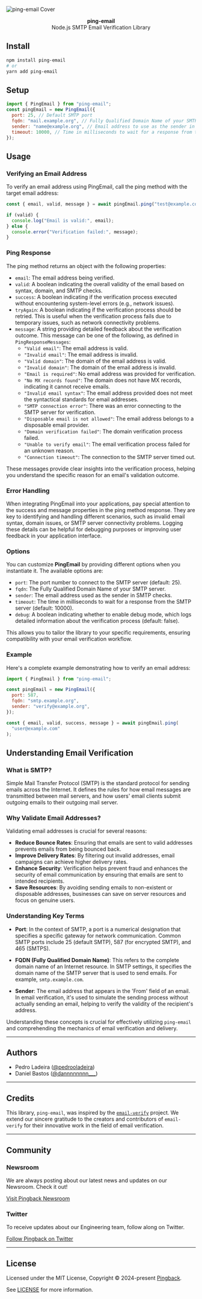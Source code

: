 ![ping-email Cover](https://res.cloudinary.com/pingback/image/upload/v1709848522/assets/general/cover_e4tjvr.png)

<div align="center"><strong>ping-email</strong></div>
<div align="center">Node.js SMTP Email Verification Library</div>

## Install

```bash
npm install ping-email
# or
yarn add ping-email
```

## Setup

```js
import { PingEmail } from "ping-email";
const pingEmail = new PingEmail({
  port: 25, // Default SMTP port
  fqdn: "mail.example.org", // Fully Qualified Domain Name of your SMTP server
  sender: "name@example.org", // Email address to use as the sender in SMTP checks,
  timeout: 10000, // Time in milliseconds to wait for a response from the SMTP server
});
```

## Usage

### Verifying an Email Address

To verify an email address using PingEmail, call the ping method with the target email address:

```js
const { email, valid, message } = await pingEmail.ping("test@example.com");

if (valid) {
  console.log("Email is valid:", email);
} else {
  console.error("Verification failed:", message);
}
```

### Ping Response

The ping method returns an object with the following properties:

- `email`: The email address being verified.
- `valid`: A boolean indicating the overall validity of the email based on syntax, domain, and SMTP checks.
- `success`: A boolean indicating if the verification process executed without encountering system-level errors (e.g., network issues).
- `tryAgain`: A boolean indicating if the verification process should be retried. This is useful when the verification process fails due to temporary issues, such as network connectivity problems.
- `message`: A string providing detailed feedback about the verification outcome. This message can be one of the following, as defined in `PingResponseMessages`:
  - `"Valid email"`: The email address is valid.
  - `"Invalid email"`: The email address is invalid.
  - `"Valid domain"`: The domain of the email address is valid.
  - `"Invalid domain"`: The domain of the email address is invalid.
  - `"Email is required"`: No email address was provided for verification.
  - `"No MX records found"`: The domain does not have MX records, indicating it cannot receive emails.
  - `"Invalid email syntax"`: The email address provided does not meet the syntactical standards for email addresses.
  - `"SMTP connection error"`: There was an error connecting to the SMTP server for verification.
  - `"Disposable email is not allowed"`: The email address belongs to a disposable email provider.
  - `"Domain verification failed"`: The domain verification process failed.
  - `"Unable to verify email"`: The email verification process failed for an unknown reason.
  - `"Connection timeout"`: The connection to the SMTP server timed out.

These messages provide clear insights into the verification process, helping you understand the specific reason for an email's validation outcome.

### Error Handling

When integrating PingEmail into your applications, pay special attention to the success and message properties in the ping method response. They are key to identifying and handling different scenarios, such as invalid email syntax, domain issues, or SMTP server connectivity problems. Logging these details can be helpful for debugging purposes or improving user feedback in your application interface.

### Options

You can customize **PingEmail** by providing different options when you instantiate it. The available options are:

- `port`: The port number to connect to the SMTP server (default: 25).
- `fqdn`: The Fully Qualified Domain Name of your SMTP server.
- `sender`: The email address used as the sender in SMTP checks.
- `timeout`: The time in milliseconds to wait for a response from the SMTP server (default: 10000).
- `debug`: A boolean indicating whether to enable debug mode, which logs detailed information about the verification process (default: false).

This allows you to tailor the library to your specific requirements, ensuring compatibility with your email verification workflow.

### Example

Here's a complete example demonstrating how to verify an email address:

```js
import { PingEmail } from "ping-email";

const pingEmail = new PingEmail({
  port: 587,
  fqdn: "smtp.example.org",
  sender: "verify@example.org",
});

const { email, valid, success, message } = await pingEmail.ping(
  "user@example.com"
);
```

## Understanding Email Verification

### What is SMTP?

Simple Mail Transfer Protocol (SMTP) is the standard protocol for sending emails across the Internet. It defines the rules for how email messages are transmitted between mail servers, and how users' email clients submit outgoing emails to their outgoing mail server.

### Why Validate Email Addresses?

Validating email addresses is crucial for several reasons:

- **Reduce Bounce Rates**: Ensuring that emails are sent to valid addresses prevents emails from being bounced back.
- **Improve Delivery Rates**: By filtering out invalid addresses, email campaigns can achieve higher delivery rates.
- **Enhance Security**: Verification helps prevent fraud and enhances the security of email communication by ensuring that emails are sent to intended recipients.
- **Save Resources**: By avoiding sending emails to non-existent or disposable addresses, businesses can save on server resources and focus on genuine users.

### Understanding Key Terms

- **Port**: In the context of SMTP, a port is a numerical designation that specifies a specific gateway for network communication. Common SMTP ports include 25 (default SMTP), 587 (for encrypted SMTP), and 465 (SMTPS).

- **FQDN (Fully Qualified Domain Name)**: This refers to the complete domain name of an Internet resource. In SMTP settings, it specifies the domain name of the SMTP server that is used to send emails. For example, `smtp.example.com`.

- **Sender**: The email address that appears in the 'From' field of an email. In email verification, it's used to simulate the sending process without actually sending an email, helping to verify the validity of the recipient's address.

Understanding these concepts is crucial for effectively utilizing `ping-email` and comprehending the mechanics of email verification and delivery.

---

## Authors

- Pedro Ladeira ([@pedrooladeira](https://twitter.com/pedrooladeira))
- Daniel Bastos ([@dannnnnnnn\_\_\_](https://twitter.com/dannnnnnnn___))

---

## Credits

This library, `ping-email`, was inspired by the [`email-verify`](https://github.com/EmailVerify/email-verify) project. We extend our sincere gratitude to the creators and contributors of `email-verify` for their innovative work in the field of email verification.

---

## Community

### Newsroom

We are always posting about our latest news and updates on our Newsroom. Check it out!

[Visit Pingback Newsroom](https://pingback.com/newsroom)

### Twitter

To receive updates about our Engineering team, follow along on Twitter.

[Follow Pingback on Twitter](https://twitter.com/pingbackoficial)

---

## License

Licensed under the MIT License, Copyright © 2024-present [Pingback](https://pingback.com/).

See [LICENSE](./LICENSE) for more information.
